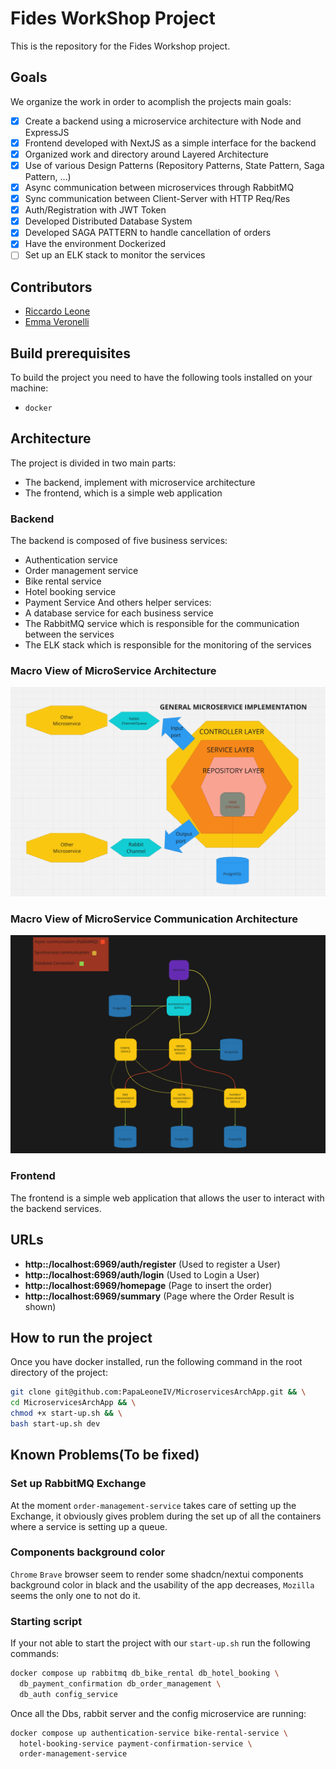 # Fides WorkShop Project
This is the repository for the Fides Workshop project.

## Goals
We organize the work in order to acomplish the projects main goals:

- [X] Create a backend using a microservice architecture with Node and ExpressJS
- [X] Frontend developed with NextJS as a simple interface for the backend
- [X] Organized work and directory around Layered Architecture
- [X] Use of various Design Patterns (Repository Patterns, State Pattern, Saga Pattern, ...) 
- [X] Async communication between microservices through RabbitMQ
- [X] Sync communication between Client-Server with HTTP Req/Res
- [X] Auth/Registration with JWT Token
- [X] Developed Distributed Database System
- [X] Developed SAGA PATTERN to handle cancellation of orders
- [X] Have the environment Dockerized
- [ ] Set up an ELK stack to monitor the services

## Contributors
- [Riccardo Leone](https://github.com/PapaLeoneIV)
- [Emma Veronelli](https://github.com/minestrinad)

## Build prerequisites
To build the project you need to have the following tools installed on your machine:
- `docker`

## Architecture
The project is divided in two main parts:
- The backend, implement with microservice architecture
- The frontend, which is a simple web application

### Backend
The backend is composed of five business services:
- Authentication service
- Order management service 
- Bike rental service 
- Hotel booking service
- Payment Service
And others helper services:
- A database service for each business service
- The RabbitMQ service which is responsible for the communication between the services
- The ELK stack which is responsible for the monitoring of the services

### Macro View of MicroService Architecture
![docs/images/GeneralMicroArchitecture](./docs/images/GeneralMicroArchitecture.png)

### Macro View of MicroService Communication Architecture
![docs/images/CommunicationArchitecture](./docs/images/CommunicationArchitecture.png)

### Frontend
The frontend is a simple web application that allows the user to interact with the backend services.

## URLs
- **http::/localhost:6969/auth/register** (Used to register a User)
- **http::/localhost:6969/auth/login** (Used to Login a User)
- **http::/localhost:6969/homepage** (Page to insert the order)
- **http::/localhost:6969/summary** (Page where the Order Result is shown)


## How to run the project
Once you have docker installed, run the following command in the root directory of the project:
```bash
git clone git@github.com:PapaLeoneIV/MicroservicesArchApp.git && \
cd MicroservicesArchApp && \
chmod +x start-up.sh && \
bash start-up.sh dev
```

## Known Problems(To be fixed)

### Set up RabbitMQ Exchange
At the moment `order-management-service` takes care of setting up the Exchange, it obviously gives problem 
during the set up of all the containers where a service is setting up a queue. 

### Components background color
`Chrome` `Brave` browser seem to render some shadcn/nextui components background color in black and the usability of the app decreases, `Mozilla` seems the only one to not do it.

### Starting script

If your not able to start the project with our `start-up.sh` run the following commands:
```bash
docker compose up rabbitmq db_bike_rental db_hotel_booking \
  db_payment_confirmation db_order_management \
  db_auth config_service
```

Once all the Dbs, rabbit server and the config microservice are running: 
```bash
docker compose up authentication-service bike-rental-service \
  hotel-booking-service payment-confirmation-service \
  order-management-service
```
